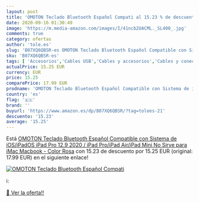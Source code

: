 ```yaml
---
layout: post
title: 'OMOTON Teclado Bluetooth Español Compati al 15.23 % de descuento'
date: 2020-09-16 01:30:49
image: 'https://m.media-amazon.com/images/I/41ncb2UACML._SL400_.jpg'
comments: true
category: ofertas
author: 'tole.es'
slug: 'B07XQ6QBSR-es OMOTON Teclado Bluetooth Español Compatible con Sistema de...'
sku: 'B07XQ6QBSR-es'
tags: [ 'Accesorios','Cables USB','Cables y accesorios','Cables y conectores','Informática','ipad', ]
actualPrice: 15.25 EUR
currency: EUR
price: 15.25
comparePrice: 17.99 EUR
prodname: 'OMOTON Teclado Bluetooth Español Compatible con Sistema de iOS/iPadOS  iPad Pro 12.9 2020 / iPad Pro/iPad Air/iPad Mini  No Sirve para iMac  Macbook - Color Rosa'
country: 'es'
flag: '🇪🇸'
brand: ''
buyurl: 'https://www.amazon.es/dp/B07XQ6QBSR/?tag=tolees-21'
descuento: '15.23'
average: '15.25'
---
```


Está [OMOTON Teclado Bluetooth Español Compatible con Sistema de iOS/iPadOS  iPad Pro 12.9 2020 / iPad Pro/iPad Air/iPad Mini  No Sirve para iMac  Macbook - Color Rosa](https://www.amazon.es/dp/B07XQ6QBSR/?tag=tolees-21) con 15.23 de descuento por 15.25 EUR (original: 17.99 EUR) en el siguiente enlace!

[![OMOTON Teclado Bluetooth Español Compati](https://m.media-amazon.com/images/I/41ncb2UACML._SL400_.jpg)](https://www.amazon.es/dp/B07XQ6QBSR/?tag=tolees-21)

ℹ️:


[🛒 Ver la oferta!!](https://www.amazon.es/dp/B07XQ6QBSR/?tag=tolees-21)
